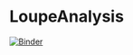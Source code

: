 # LoupeAnalysis

[![Binder](https://mybinder.org/badge_logo.svg)](https://mybinder.org/v2/gh/snoorduijn/loupeAnalysis/HEAD)
